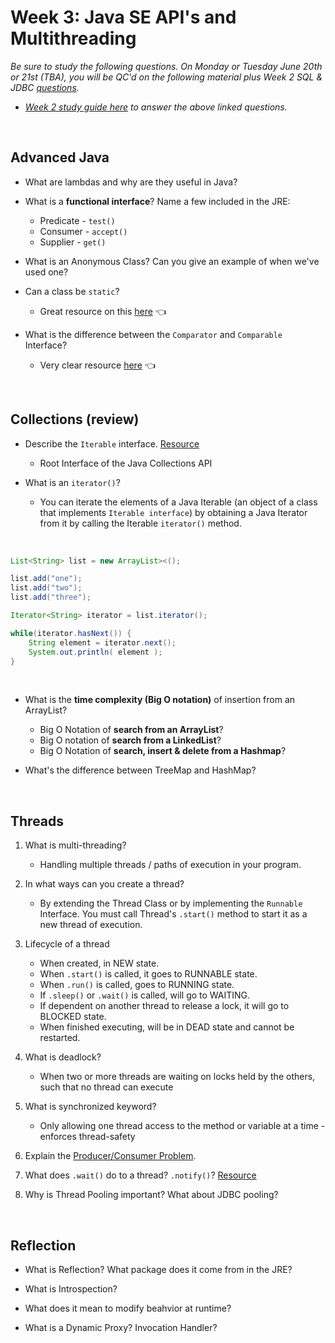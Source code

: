 # Week 3: Java SE API's and Multithreading
*Be sure to study the following questions.  On Monday or Tuesday June 20th or 21st (TBA), you will be QC'd on the following material plus Week 2 SQL & JDBC [questions](https://github.com/220531-Enterprise/demos/blob/main/2-persistence/README.md).* <br>
- *[Week 2 study guide here](https://github.com/220531-Enterprise/demos/blob/main/2-persistence/sql-notes.md) to answer the above linked questions.*

<br>

## Advanced Java
- What are lambdas and why are they useful in Java?

- What is a **functional interface**? Name a few included in the JRE:
  - Predicate - `test()`
  - Consumer - `accept()`
  - Supplier - `get()`

- What is an Anonymous Class? Can you give an example of when we've used one?

- Can a class be `static`? 
  - Great resource on this [here](https://www.javatpoint.com/why-we-use-static-class-in-java) :point_left:

- What is the difference between the `Comparator` and `Comparable` Interface?
  - Very clear resource [here](https://www.geeksforgeeks.org/comparable-vs-comparator-in-java/) :point_left:

<br>

## Collections (review)
- Describe the `Iterable` interface. [Resource](https://www.geeksforgeeks.org/iterable-interface-in-java/)
  - Root Interface of the Java Collections API

- What is an `iterator()`?
  - You can iterate the elements of a Java Iterable (an object of a class that implements `Iterable interface`) by obtaining a Java Iterator from it by calling the Iterable `iterator()` method. 

<br>

```java
List<String> list = new ArrayList><();

list.add("one");
list.add("two");
list.add("three");

Iterator<String> iterator = list.iterator();

while(iterator.hasNext()) {
    String element = iterator.next();
    System.out.println( element );
}
```

<br>

- What is the **time complexity (Big O notation)** of insertion from an ArrayList?
  - Big O Notation of **search from an ArrayList**?
  - Big O notation of **search from a LinkedList**?
  - Big O Notation of **search, insert & delete from a Hashmap**?

- What's the difference between TreeMap and HashMap?

<br>

## Threads
1. What is multi-threading?
    + Handling multiple threads / paths of execution in your program.

2. In what ways can you create a thread?
   + By extending the Thread Class or by implementing the `Runnable` Interface. You must call Thread's `.start()` method to start it as a new thread of execution.

3. Lifecycle of a thread
    + When created, in NEW state.
    + When `.start()` is called, it goes to RUNNABLE state.
    + When `.run()` is called, goes to RUNNING state.
    + If `.sleep()` or `.wait()` is called, will go to WAITING.
    + If dependent on another thread to release a lock, it will go to BLOCKED state.
    + When finished executing, will be in DEAD state and cannot be restarted.

4. What is deadlock?
    + When two or more threads are waiting on locks held by the others, such that no thread can execute

5. What is synchronized keyword?
    + Only allowing one thread access to the method or variable at a time - enforces thread-safety

6. Explain the [Producer/Consumer Problem](https://www.geeksforgeeks.org/producer-consumer-solution-using-threads-java/).

7. What does `.wait()` do to a thread? `.notify()`? [Resource](https://www.baeldung.com/java-wait-notify)

8. Why is Thread Pooling important? What about JDBC pooling?

<br>

## Reflection
- What is Reflection? What package does it come from in the JRE?

- What is Introspection?

- What does it mean to modify beahvior at runtime?

- What is a Dynamic Proxy? Invocation Handler?
